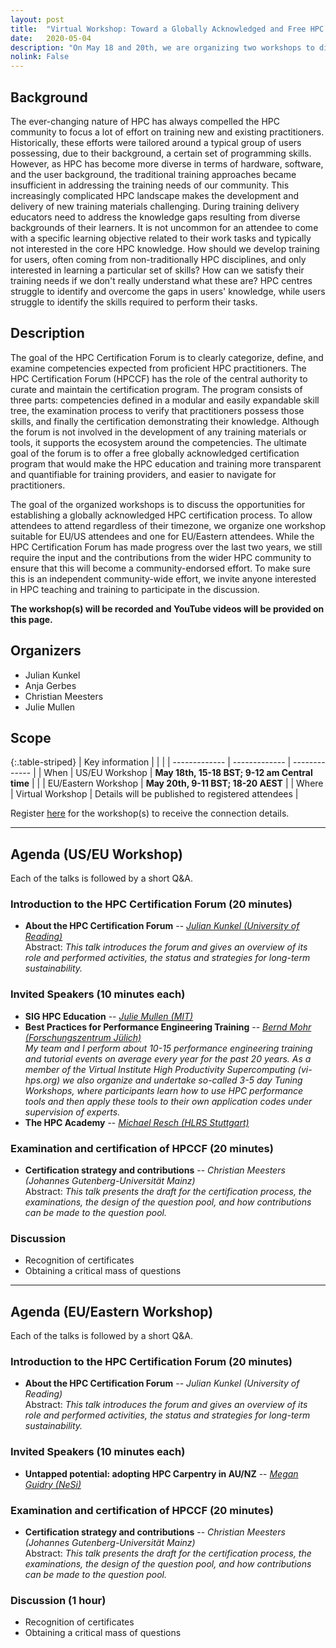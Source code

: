 ```yaml
---
layout: post
title:  "Virtual Workshop: Toward a Globally Acknowledged and Free HPC Certification"
date:   2020-05-04
description: "On May 18 and 20th, we are organizing two workshops to discuss the HPC Certification efforts worldwide"
nolink: False
---
```



## Background

The ever-changing nature of HPC has always compelled the HPC community to focus a lot of effort on training new  and existing practitioners. Historically, these efforts were tailored around a typical group of users possessing, due to their background, a certain set of programming skills. However, as HPC has become more diverse in terms of hardware, software, and the user background, the traditional training approaches became insufficient in addressing the training needs of our community. This increasingly complicated HPC landscape makes the development and delivery of new training materials challenging. During training delivery  educators need to address the knowledge gaps resulting from diverse backgrounds of their learners. It is not uncommon for an attendee to come with a specific learning objective related to their work tasks and typically not interested in the core HPC knowledge.  How should we develop training for users, often coming from non-traditionally HPC disciplines, and only interested in learning a particular set of skills? How can we satisfy their training needs if we don't really understand what these are? HPC centres struggle to identify and overcome the gaps in users' knowledge, while users struggle to identify the skills required to perform their tasks.

## Description

The goal of the HPC Certification Forum is to clearly categorize, define, and examine competencies expected from proficient HPC practitioners. The HPC Certification Forum (HPCCF) has the role of the central authority to curate and maintain the certification program. The program consists of three parts: competencies defined in a modular and easily expandable skill tree, the examination process to verify that practitioners possess those skills, and finally the certification demonstrating their knowledge. Although the forum is not involved in the development of any training materials or tools, it supports the ecosystem around the competencies.
The ultimate goal of the forum is to offer a free globally acknowledged certification program that would make the HPC education and training more transparent and quantifiable for training providers, and easier to navigate for practitioners.

The goal of the organized workshops is to discuss the opportunities for establishing a globally acknowledged HPC certification process.
To allow attendees to attend regardless of their timezone, we organize one workshop suitable for EU/US attendees and one for EU/Eastern attendees.
While the HPC Certification Forum has made progress over the last two years, we still require the input and the contributions from the wider HPC community to ensure that this will become a community-endorsed effort.
To make sure this is an independent community-wide effort, we invite anyone interested in HPC teaching and training to participate in the discussion.

**The workshop(s) will be recorded and YouTube videos will be provided on this page.**


## Organizers

  * Julian Kunkel
  * Anja Gerbes
  * Christian Meesters
  * Julie Mullen


## Scope

{:.table-striped}
| Key information | | |
| ------------- | ------------- |  ------------- |
| When  | US/EU Workshop           |  **May 18th, 15-18 BST; 9-12 am Central time** |
|       | EU/Eastern Workshop | **May 20th, 9-11 BST; 18-20 AEST** |
| Where | Virtual Workshop |  Details will be published to registered attendees |

Register [here](https://forms.gle/7wzhpKJt3nPpci5t8) for the workshop(s) to receive the connection details.

---

## Agenda (US/EU Workshop)

Each of the talks is followed by a short Q&A.

### Introduction to the HPC Certification Forum (20 minutes)
  * **About the HPC Certification Forum** -- *[Julian Kunkel (University of Reading)](https://hps.vi4io.org/about/people/julian_kunkel)* <br/> <!-- [Slides](/assets/talks/isc19-hpccf.pdf) -->
  Abstract: *This talk introduces the forum and gives an overview of its role and performed activities, the status and strategies for long-term sustainability.*

### Invited Speakers (10 minutes each)
  * **SIG HPC Education** -- *[Julie Mullen (MIT)](https://www.ll.mit.edu/biographies/julie-mullen)*
  * **Best Practices for Performance Engineering Training** -- *[Bernd Mohr (Forschungszentrum Jülich)](https://www.fz-juelich.de/SharedDocs/Personen/IAS/JSC/EN/staff/mohr_b.html)* <br/> *My team and I perform about 10-15 performance engineering training and tutorial events on average every year for the past 20 years. As a member of the Virtual Institute High Productivity Supercomputing (vi-hps.org) we also organize and undertake so-called 3-5 day Tuning Workshops, where participants learn how to use HPC performance tools and then apply these tools to their own application codes under supervision of experts.*
  * **The HPC Academy** -- *[Michael Resch (HLRS Stuttgart)](https://www.hlrs.de/about-us/organization/people/person/resch/)*

### Examination and certification of HPCCF (20 minutes)
  * **Certification strategy and contributions** -- *Christian Meesters (Johannes Gutenberg-Universität Mainz)* <br/>
  Abstract: *This talk presents the draft for the certification process, the examinations, the design of the question pool, and how contributions can be made to the question pool.*

### Discussion
  * Recognition of certificates
  * Obtaining a critical mass of questions


---


## Agenda (EU/Eastern Workshop)

Each of the talks is followed by a short Q&A.

### Introduction to the HPC Certification Forum (20 minutes)
  * **About the HPC Certification Forum** -- *Julian Kunkel (University of Reading)* <br/> <!-- [Slides](/assets/talks/isc19-hpccf.pdf) -->
  Abstract: *This talk introduces the forum and gives an overview of its role and performed activities, the status and strategies for long-term sustainability.*

### Invited Speakers (10 minutes each)
  * **Untapped potential: adopting HPC Carpentry in AU/NZ** -- *[Megan Guidry (NeSi)](https://www.nesi.org.nz/team-member/4214)*


### Examination and certification of HPCCF (20 minutes)
  * **Certification strategy and contributions** -- *Christian Meesters (Johannes Gutenberg-Universität Mainz)* <br/>
  Abstract: *This talk presents the draft for the certification process, the examinations, the design of the question pool, and how contributions can be made to the question pool.*

### Discussion (1 hour)
  * Recognition of certificates
  * Obtaining a critical mass of questions
